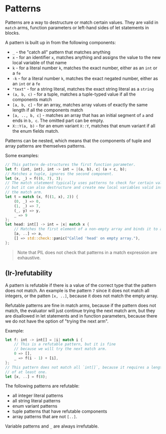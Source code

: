 # Patterns

Patterns are a way to destructure or match certain values. They are valid in `match` arms,
function parameters or left-hand sides of let statements in blocks.

A pattern is built up in from the following components:

- `_` - the "catch all" pattern that matches anything
- `x` - for an identifier `x`, matches anything and assigns the value to the new local variable of that name
- `k` - for a literal number `k`, matches the exact number, either as an `int` or a `fe`
- `-k` - for a literal number `k`, matches the exact negated number, either as an `int` or a `fe`
- `"text"` - for a string literal, matches the exact string literal as a `string`
- `(a, b, c)` - for a tuple, matches a tuple-typed value if all the components match
- `[a, b, c]` - for an array, matches array values of exactly the same length if all the components match
- `[a, .., b, c]` - matches an array that has an initial segment of `a` and ends in `b, c`. The omitted part can be empty.
- `X::Y(a, b)` - for an enum variant `X::Y`, matches that enum variant if all the enum fields match.

Patterns can be nested, which means that the components of tuple and array patterns
are themselves patterns.

Some examples:

```rust
// This pattern de-structures the first function parameter.
let f: (int, int), int -> int = |(a, b), c| (a + c, b);
// Matches a tuple, ignores the second component.
let (x, _) = f((6, 7), 3);
// The match statement typically uses patterns to check for certain values
// but it can also destructure and create new local variables valid inside
// the match arm.
let t = match (x, f((1, x), 2)) {
    (0, _) => 0,
    (1, _) => 7,
    (_, y) => y,
    _ => 9
};
let head: int[] -> int = |x| match x {
    // Matches the first element of a non-empty array and binds it to a local variable.
    [a, ..] => a,
    [] => std::check::panic("Called 'head' on empty array."),
};
```

> Note that PIL does not check that patterns in a match expression are exhaustive.

## (Ir-)refutability

A pattern is refutable if there is a value of the correct type that the pattern does not match.
An example is the pattern `7` since it does not match all integers, or the patten `[x, ..]`, because it
does not match the empty array.

Refutable patterns are fine in match arms, because if the pattern does not match, the evaluator will
just continue trying the next match arm, but they are disallowed in let statements and in function
parameters, because there we do not have the option of "trying the next arm".

Example:
```rust
let f: int -> int[] = |i| match i {
    // This is a refutable pattern, but it is fine
    // because we will try the next match arm.
    0 => [],
    _ => f(i - 1) + [i],
};
// This pattern does not match all `int[]`, because it requires a length
// of at least one.
let [x, ..] = f(8);
```

The following patterns are refutable:

- all integer literal patterns
- all string literal patterns
- enum variant patterns
- tuple patterns that have refutable components
- array patterns that are not `[..]`.

Variable patterns and `_` are always irrefutable.
